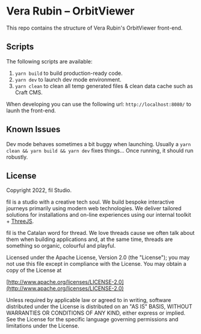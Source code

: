 # Vera Rubin – OrbitViewer
This repo contains the structure of Vera Rubin's OrbitViewer front-end. 

## Scripts
The following scripts are available:

1. `yarn build` to build production-ready code.
2. `yarn dev` to launch dev mode environment.
3. `yarn clean` to clean all temp generated files & clean data cache such as Craft CMS.

When developing you can use the following url: `http://localhost:8080/` to launh the front-end.

## Known Issues
Dev mode behaves sometimes a bit buggy when launching. Usually a `yarn clean && yarn build && yarn dev` fixes things... Once running, it should run robustly.

## License
Copyright 2022, fil Studio.

fil is a studio with a creative tech soul. We build bespoke interactive journeys primarily using modern web technologies. We deliver tailored solutions for installations and on-line experiences using our internal toolkit + [ThreeJS](https://threejs.org).

fil is the Catalan word for thread. We love threads cause we often talk about them when building applications and, at the same time, threads are something so organic, colourful and playful.

Licensed under the Apache License, Version 2.0 (the "License");
you may not use this file except in compliance with the License.
You may obtain a copy of the License at

[http://www.apache.org/licenses/LICENSE-2.0](http://www.apache.org/licenses/LICENSE-2.0)

Unless required by applicable law or agreed to in writing, software
distributed under the License is distributed on an "AS IS" BASIS,
WITHOUT WARRANTIES OR CONDITIONS OF ANY KIND, either express or implied.
See the License for the specific language governing permissions and
limitations under the License.
